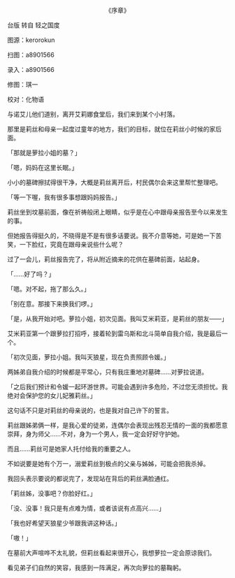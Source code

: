 <p align="center">《序章》</p>

台版 转自 轻之国度

图源：kerorokun

扫图：a8901566

录入：a8901566

修图：琪一

校对：化物语

与诺艾儿他们道别，离开艾莉娜食堂后，我们来到某个小村落。

那里是莉丝和母亲一起度过童年的地方，我们的目标，就位在莉丝小时候的家后面。

「那就是萝拉小姐的墓？」

「嗯，妈妈在这里长眠。」

小小的墓碑擦拭得很干净，大概是莉丝离开后，村民偶尔会来这里帮忙整理吧。

「等一下喔，我有很多事想跟妈妈报告。」

莉丝坐到坟墓前面，像在祈祷般闭上眼睛，似乎是在心中跟母亲报告至今以来发生的事。

但她报告得挺久的，不晓得是不是有很多话要说。我不介意等她，可是她一下苦笑，一下脸红，究竟在跟母亲说些什么呢？

过了一会儿，莉丝报告完了，将从附近摘来的花供在墓碑前面，站起身。

「……好了吗？」

「嗯。对不起，拖了那么久。」

「别在意。那接下来换我们啰。」

「是，从我开始对吧。萝拉小姐，初次见面。我叫艾米莉亚，是莉丝的朋友——」

艾米莉亚第一个跟萝拉打招呼，接着轮到雷乌斯和北斗简单自我介绍，我是最后一个。

「初次见面，萝拉小姐。我叫天狼星，现在负责照顾令媛。」

两姊弟自我介绍的时候都是平常心，只有我庄重地对墓碑……对萝拉说道。

「之后我们预计和令媛一起环游世界。可能会遇到许多危险，不过您无须担忧。我绝对会保护您的女儿妃雅莉丝。」

这句话不只是对莉丝的母亲说的，也是我对自己许下的誓言。

莉丝跟姊弟俩一样，是我心爱的徒弟，连偶尔会表现出残忍无情的一面的我都愿意崇拜，身为师父……不对，身为一个男人，我一定会好好守护她。

而且……莉丝可是她家人托付给我的重要之人。

不如说要是她有个万一，溺爱莉丝到极点的父亲与姊姊，可能会把我杀掉。

我回头表示要说的都说完了，发现站在背后的莉丝满脸通红。

「莉丝姊，没事吧？你脸好红。」

「没、没事！我只是有点难为情，或者该说有点高兴……」

「我也好希望天狼星少爷跟我讲这种话。」

「嗷！」

在墓前大声喧哗不太礼貌，但莉丝看起来很开心，我想萝拉一定会原谅我们。

看见弟子们自然的笑容，我感到一阵满足，再次向萝拉的墓鞠躬。

